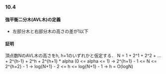 ### 10.4

#### 強平衡二分木(AVL木)の定義
* 左部分木と右部分木の高さの差が1以下

#### 証明
頂点数NのAVL木の高さをh, h+1のいずれかと仮定する．
N = 1 + 2^1 + 2^2 + ... + 2^{h-1} + 2^h + 2^{h+1} * alpha
(0 <= alpha <= 1)
-> 2^{h+1} - 1 <= N <= 2^{h+2} - 1
-> log{N+1} - 2 <= h <= log{N+1} - 1
-> h = O(logN)